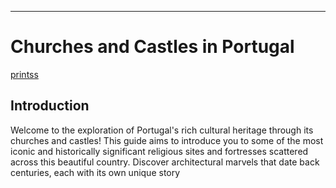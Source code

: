 
---
# Churches and Castles in Portugal
                                           
[printss](/assets/images/readme/printsssssss.jpeg)
## Introduction
Welcome to the exploration of Portugal's rich cultural heritage through its churches and castles! This guide aims to introduce you to some of the most iconic and historically significant religious sites and fortresses scattered across this beautiful country. Discover architectural marvels that date back centuries, each with its own unique story 










